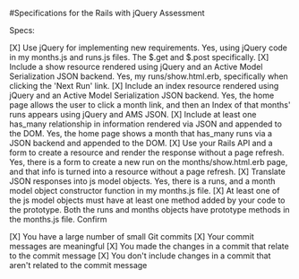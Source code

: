 #Specifications for the Rails with jQuery Assessment

Specs:

[X]  Use jQuery for implementing new requirements.
        Yes, using jQuery code in my months.js and runs.js files.  The $.get and $.post specifically.
[X]  Include a show resource rendered using jQuery and an Active Model Serialization JSON backend.
        Yes, my runs/show.html.erb, specifically when clicking the 'Next Run' link.
[X]  Include an index resource rendered using jQuery and an Active Model Serialization JSON backend.
        Yes, the home page allows the user to click a month link, and then an Index of that months' runs appears using jQuery and AMS JSON.
[X]  Include at least one has_many relationship in information rendered via JSON and appended to the DOM.
        Yes, the home page shows a month that has_many runs via a JSON backend and appended to the DOM.
[X]  Use your Rails API and a form to create a resource and render the response without a page refresh.
        Yes, there is a form to create a new run on the months/show.html.erb page, and that info is turned into a resource without a page refresh.
[X]  Translate JSON responses into js model objects.
        Yes, there is a runs, and a month model object constructor function in my months.js file.
[X]  At least one of the js model objects must have at least one method added by your code to the prototype.
        Both the runs and months objects have prototype methods in the months.js file.
Confirm

[X]  You have a large number of small Git commits
[X]  Your commit messages are meaningful
[X]  You made the changes in a commit that relate to the commit message
[X]  You don't include changes in a commit that aren't related to the commit message
